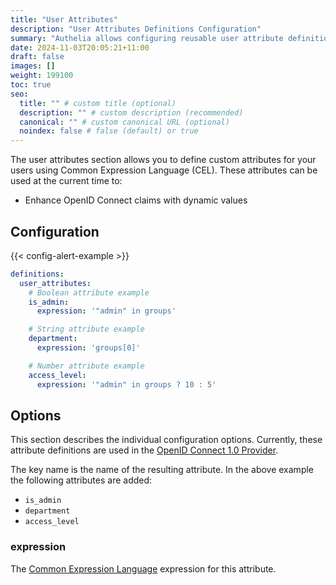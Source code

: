 ```yaml
---
title: "User Attributes"
description: "User Attributes Definitions Configuration"
summary: "Authelia allows configuring reusable user attribute definitions."
date: 2024-11-03T20:05:21+11:00
draft: false
images: []
weight: 199100
toc: true
seo:
  title: "" # custom title (optional)
  description: "" # custom description (recommended)
  canonical: "" # custom canonical URL (optional)
  noindex: false # false (default) or true
---
```


The user attributes section allows you to define custom attributes for your users using Common Expression Language (CEL).
These attributes can be used at the current time to:

- Enhance OpenID Connect claims with dynamic values

## Configuration

{{< config-alert-example >}}

```yaml {title="configuration.yml"}
definitions:
  user_attributes:
    # Boolean attribute example
    is_admin:
      expression: '"admin" in groups'

    # String attribute example
    department:
      expression: 'groups[0]'

    # Number attribute example
    access_level:
      expression: '"admin" in groups ? 10 : 5'
```

## Options

This section describes the individual configuration options. Currently, these attribute definitions are used in the
[OpenID Connect 1.0 Provider](../identity-providers/openid-connect/provider.md#pol).

The key name is the name of the resulting attribute. In the above example the following attributes are added:

- `is_admin`
- `department`
- `access_level`

### expression

The [Common Expression Language](https://github.com/google/cel-spec) expression for this attribute.
